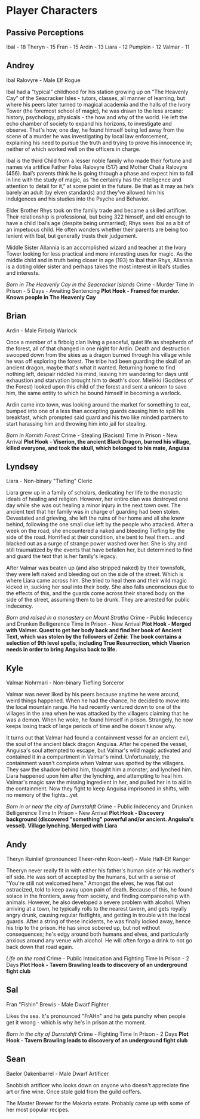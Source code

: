 # Player Characters

## Passive Perceptions
Ibal - 18
Theryn - 15
Fran - 15
Ardin - 13
Liara - 12
Pumpkin - 12
Valmar - 11

## Andrey
Ibal Ralovyre - Male Elf Rogue

Ibal had a “typical” childhood for his station growing up on “The Heavenly Cay” of the Seacracker Isles - tutors, classes, all manner of learning, but where his peers later turned to magical academia and the halls of the Ivory Tower (the foremost school of magic), he was drawn to the less arcane: history, psychology, physicals - the how and why of the world.  He left the echo chamber of society to expand his horizons, to investigate and observe. That's how, one day, he found himself being led away from the scene of a murder he was investigating by local law enforcement, explaining his need to pursue the truth and trying to prove his innocence in; neither of which worked well on the officers in charge.

Ibal is the third Child from a lesser noble family who made their fortune and names via artifice Father Folas Ralovyre (517) and Mother Chalia Ralovyre (456). Ibal’s parents think he is going through a phase and expect him to fall in line with the study of magic, as “he certainly has the intelligence and attention to detail for it,” at some point in the future. Be that as it may as he’s barely an adult (by elven standards) and they’ve allowed him his indulgences and his studies into the Psyche and Behavior.

Elder Brother Rhys took on the family trade and became a skilled artificer. Their relationship is professional, but being 322 himself, and old enough to have a child Ibal’s age (despite being unmarried); Rhys sees Ibal as a bit of an impetuous child. He often wonders whether their parents are being too lenient with Ibal, but generally trusts their judgement.

Middle Sister Allannia is an accomplished wizard and teacher at the Ivory Tower looking for less practical and more interesting uses for magic. As the middle child and in truth being closer in age (193) to Ibal than Rhys, Allannia is a doting older sister and perhaps takes the most interest in Ibal’s studies and interests.

*Born in The Heavenly Cay in the Seacracker Islands*
Crime - Murder
Time In Prison - 5 Days - Awaiting Sentencing
**Plot Hook - Framed for murder. Knows people in The Heavenly Cay**

## Brian
Ardin - Male Firbolg Warlock

Once a member of a firbolg clan living a peaceful, quiet life as shepherds of the forest, all of that changed in one night for Ardin. Death and destruction swooped down from the skies as a dragon burned through his village while he was off exploring the forest. The tribe had been guarding the skull of an ancient dragon, maybe that's what it wanted. Returning home to find nothing left, despair riddled his mind, leaving him wandering for days until exhaustion and starvation brought him to death's door. Mielikki (Goddess of the Forest) looked upon this child of the forest and sent a unicorn to save him, the same entity to which he bound himself in becoming a warlock.

Ardin came into town, was looking around the market for something to eat, bumped into one of a less than accepting guards causing him to spill his breakfast, which prompted said guard and his two like minded partners to start harassing him and throwing him into jail for stealing.

*Born in Kornith Forest*
Crime - Stealing (Racism)
Time In Prison - New Arrival
**Plot Hook - Viserion, the ancient Black Dragon, burned his village, killed everyone, and took the skull, which belonged to his mate, Anguisa**

## Lyndsey
Liara - Non-binary "Tiefling" Cleric

Liara grew up in a family of scholars, dedicating her life to the monastic ideals of healing and religion. However, her entire clan was destroyed one day while she was out healing a minor injury in the next town over. The ancient text that her family was in charge of guarding had been stolen. Devastated and grieving, she left the ruins of her home and all she knew behind, following the one small clue left by the people who attacked. After a week on the road, she encountered a naked and bleeding Tiefling by the side of the road. Horrified at their condition, she bent to heal them... and blacked out as a surge of strange power washed over her. She is shy and still traumatized by the events that have befallen her, but determined to find and guard the text that is her family's legacy.

After Valmar was beaten up (and also stripped naked) by their townsfolk, they were left naked and bleeding out on the side of the street. Which is where Liara came across him. She tried to heal them and their wild magic kicked in, sucking her soul into their body. She also falls unconscious due to the effects of this, and the guards come across their shared body on the side of the street, assuming them to be drunk. They are arrested for public indecency.

*Born and raised in a monastery on Mount Stratha*
Crime - Public Indecency and Drunken Belligerence
Time In Prison - New Arrival
**Plot Hook - Merged with Valmer. Quest to get her body back and find her book of Ancient Text, which was stolen by the followers of Zehir. The book contains a selection of 9th level spells, including True Resurrection, which Viserion needs in order to bring Anguisa back to life.**

## Kyle
Valmar Nohrmari - Non-binary Tiefling Sorceror

Valmar was never liked by his peers because anytime he were around, weird things happened. When he had the chance, he decided to move into the local mountain range. He had recently ventured down to one of the villages in the area when he was attacked by the villagers claiming that he was a demon. When he woke, he found himself in prison. Strangely, he now keeps losing track of large periods of time and he doesn't know why.

It turns out that Valmar had found a containment vessel for an ancient evil, the soul of the ancient black dragon Anguisa. After he opened the vessel, Anguisa's soul attempted to escape, but Valmar's wild magic activated and contained it in a compartment in Valmar's mind. Unfortunately, the containment wasn't complete when Valmar was spotted by the villagers. They saw the shadow behind him, thought him a monster, and lynched him. Liara happened upon him after the lynching, and attempting to heal him. Valmar's magic saw the missing ingredient in her, and pulled her in to aid in the containment. Now they fight to keep Anguisa imprisoned in shifts, with no memory of the fights...yet

*Born in or near the city of Durrstahft*
Crime - Public Indecency and Drunken Belligerence
Time In Prison - New Arrival
**Plot Hook - Discovery background (discovered "something" powerful and/or ancient. Anguisa's vessel). Village lynching. Merged with Liara**

## Andy
Theryn Ruinlief (pronounced Theer-rehn Roon-leef) - Male Half-Elf Ranger

Theeryn never really fit in with either his father's human side or his mother's elf side. He was sort of accepted by the humans, but with a sense of "You're still not welcomed here." Amongst the elves, he was flat out ostracized, told to keep away upon pain of death. Because of this, he found solace in the frontiers, away from society, and finding companionship with animals. However, he also developed a severe problem with alcohol. When arriving at a town, he typically rolls to the nearest tavern, and gets royally angry drunk, causing regular fistfights, and getting in trouble with the local guards. After a string of these incidents, he was finally locked away, hence his trip to the prison. He has since sobered up, but not without consequences; he's edgy around both humans and elves, and particularly anxious around any venue with alcohol. He will often forgo a drink to not go back down that road again.

*Life on the road*
Crime - Public Intoxication and Fighting
Time In Prison - 2 Days
**Plot Hook - Tavern Brawling leads to discovery of an underground fight club**

## Sal
Fran "Fishin" Brewis - Male Dwarf Fighter

Likes the sea. It's pronounced "FrAHn" and he gets punchy when people get it wrong - which is why he's in prison at the moment.

*Born in the city of Durrstahft*
Crime - Fighting
Time In Prison - 2 Days
**Plot Hook - Tavern Brawling leads to discovery of an underground fight club**

## Sean
Baelor Oakenbarrel - Male Dwarf Artificer

Snobbish artificer who looks down on anyone who doesn't appreciate fine art or fine wine. Once stole gold from the guild coffers.

The Master Brewer for the Makaria estate. Probably came up with some of her most popular recipes.
